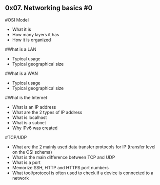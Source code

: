 ## 0x07. Networking basics #0

#OSI Model
* What it is
* How many layers it has
* How it is organized

#What is a LAN
* Typical usage
* Typical geographical size

#What is a WAN
* Typical usage
* Typical geographical size

#What is the Internet
* What is an IP address
* What are the 2 types of IP address
* What is localhost
* What is a subnet
* Why IPv6 was created

#TCP/UDP
* What are the 2 mainly used data transfer protocols for IP (transfer level on the OSI schema)
* What is the main difference between TCP and UDP
* What is a port
* Memorize SSH, HTTP and HTTPS port numbers
* What tool/protocol is often used to check if a device is connected to a network
